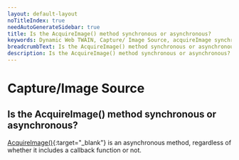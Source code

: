 ```yaml
---
layout: default-layout
noTitleIndex: true
needAutoGenerateSidebar: true
title: Is the AcquireImage() method synchronous or asynchronous?
keywords: Dynamic Web TWAIN, Capture/ Image Source, acquireImage synchronous, asynchronous
breadcrumbText: Is the AcquireImage() method synchronous or asynchronous?
description: Is the AcquireImage() method synchronous or asynchronous?
---
```


# Capture/Image Source

## Is the AcquireImage() method synchronous or asynchronous?

[AcquireImage()](/_articles/info/api/WebTwain_Acquire.md#acquireimage){:target="_blank"} is an asynchronous method, regardless of whether it includes a callback function or not.
